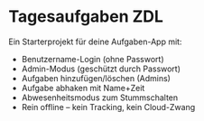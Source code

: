 # Tagesaufgaben ZDL

Ein Starterprojekt für deine Aufgaben-App mit:

- Benutzername-Login (ohne Passwort)
- Admin-Modus (geschützt durch Passwort)
- Aufgaben hinzufügen/löschen (Admins)
- Aufgabe abhaken mit Name+Zeit
- Abwesenheitsmodus zum Stummschalten
- Rein offline – kein Tracking, kein Cloud-Zwang
